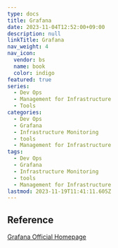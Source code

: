 ```yaml
---
type: docs
title: Grafana
date: 2023-11-04T12:52:00+09:00
description: null
linkTitle: Grafana
nav_weight: 4
nav_icon:
  vendor: bs
  name: book
  color: indigo
featured: true
series:
  - Dev Ops
  - Management for Infrastructure
  - Tools
categories:
  - Dev Ops
  - Grafana
  - Infrastructure Monitoring
  - tools
  - Management for Infrastructure
tags:
  - Dev Ops
  - Grafana
  - Infrastructure Monitoring
  - tools
  - Management for Infrastructure
lastmod: 2023-11-19T11:41:11.605Z
---
```


## Reference

[Grafana Official Homepage](https://grafana.com/)

